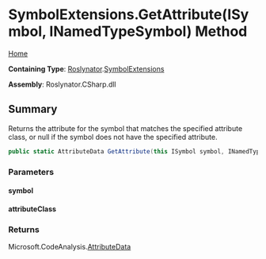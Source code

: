 # SymbolExtensions\.GetAttribute\(ISymbol, INamedTypeSymbol\) Method

[Home](../../../README.md)

**Containing Type**: [Roslynator](../../README.md)\.[SymbolExtensions](../README.md)

**Assembly**: Roslynator\.CSharp\.dll

## Summary

Returns the attribute for the symbol that matches the specified attribute class, or null if the symbol does not have the specified attribute\.

```csharp
public static AttributeData GetAttribute(this ISymbol symbol, INamedTypeSymbol attributeClass)
```

### Parameters

#### symbol





#### attributeClass





### Returns

Microsoft\.CodeAnalysis\.[AttributeData](https://docs.microsoft.com/en-us/dotnet/api/microsoft.codeanalysis.attributedata)

